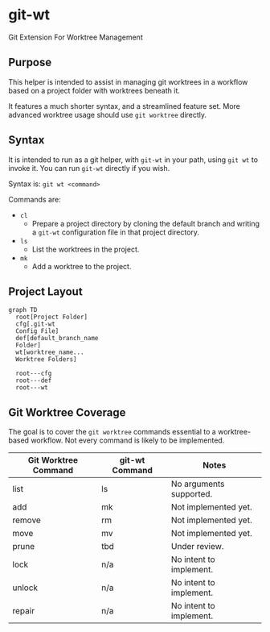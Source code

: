 # git-wt

Git Extension For Worktree Management

## Purpose

This helper is intended to assist in managing git worktrees in a workflow based
on a project folder with worktrees beneath it.

It features a much shorter syntax, and a streamlined feature set. More advanced
worktree usage should use `git worktree` directly.

## Syntax

It is intended to run as a git helper, with `git-wt` in your path, using `git wt`
to invoke it. You can run `git-wt` directly if you wish.

Syntax is: `git wt <command>`

Commands are:

- `cl`
    - Prepare a project directory by cloning the default branch and writing a
      `git-wt` configuration file in that project directory.
- `ls`
    - List the worktrees in the project.
- `mk`
    - Add a worktree to the project.

## Project Layout

```mermaid
graph TD
  root[Project Folder]
  cfg[.git-wt
  Config File]
  def[default_branch_name
  Folder]
  wt[worktree_name...
  Worktree Folders]

  root---cfg
  root---def
  root---wt
```

## Git Worktree Coverage

The goal is to cover the `git worktree` commands essential to a worktree-based
workflow. Not every command is likely to be implemented.

| Git Worktree Command | git-wt Command | Notes                   |
| -------------------- | -------------- | ----------------------- |
| list                 | ls             | No arguments supported. |
| add                  | mk             | Not implemented yet.    |
| remove               | rm             | Not implemented yet.    |
| move                 | mv             | Not implemented yet.    |
| prune                | tbd            | Under review.           |
| lock                 | n/a            | No intent to implement. |
| unlock               | n/a            | No intent to implement. |
| repair               | n/a            | No intent to implement. |
